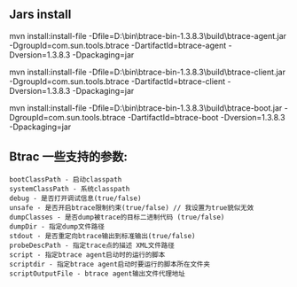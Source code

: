 ## Jars install
mvn install:install-file -Dfile=D:\bin\btrace-bin-1.3.8.3\build\btrace-agent.jar -DgroupId=com.sun.tools.btrace -DartifactId=btrace-agent -Dversion=1.3.8.3 -Dpackaging=jar

mvn install:install-file -Dfile=D:\bin\btrace-bin-1.3.8.3\build\btrace-client.jar -DgroupId=com.sun.tools.btrace -DartifactId=btrace-client -Dversion=1.3.8.3 -Dpackaging=jar

mvn install:install-file -Dfile=D:\bin\btrace-bin-1.3.8.3\build\btrace-boot.jar -DgroupId=com.sun.tools.btrace -DartifactId=btrace-boot -Dversion=1.3.8.3 -Dpackaging=jar


## Btrac 一些支持的参数:

    bootClassPath - 启动classpath
    systemClassPath - 系统classpath
    debug - 是否打开调试信息(true/false)
    unsafe - 是否开启btrace限制约束(true/false) // 我设置为true貌似无效
    dumpClasses - 是否dump被trace的目标二进制代码 (true/false)
    dumpDir - 指定dump文件路径
    stdout - 是否重定向btrace输出到标准输出(true/false)
    probeDescPath - 指定trace点的描述 XML文件路径
    script - 指定btrace agent启动时的运行的脚本
    scriptdir - 指定btrace agent启动时要运行的脚本所在文件夹
    scriptOutputFile - btrace agent输出文件代理地址 
